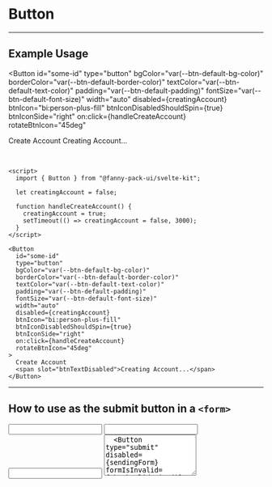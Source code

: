 <script lang="ts">
  import Icon from "@iconify/svelte";
  // import Prism from "prismjs";
  // // Svelte code highlighting: https://github.com/pngwn/prism-svelte
  // import "prism-svelte";
  import { Button, Input, Select, Textarea, Tooltip, Grid, Row, Col } from "/src/lib";

  let creatingAccount = false;
  let savingData = false;

  let sendingForm = false;
  let name = "";
  let subject = "";
  let email = "";
  let message = "";
  $: checkValidation = () => {
    let isInvalid = true;
    if (name && subject && email && message) {
      isInvalid = false;
    }
    return isInvalid;
  }

  function handleSubmit() {
    sendingForm = true;
    setTimeout(() => {
      sendingForm = false;
      name = "";
      subject = "";
      email = "";
      message = "";
    }, 3000);
  }

  const colorOptions = [
    "var(--primary-color)",
    "var(--secondary-color)",
    "var(--tertiary-color)",
    "var(--white)",
    "var(--black)",
    "transparent"
  ];
  const fontSizeOptions = ["8px","12px","16px","20px","24px"];
  const paddingSizeOptions = ["0px 5px","5px 10px","10px 15px","15px 20px","20px 25px"];
  let selectedBgColor = "var(--primary-color)";
  let selectedBorderColor = "var(--primary-color)";
  let selectedTextColor = "var(--white)";
  let selectedBtnPadding = "10px 15px";
  let selectedBtnFontSize = "16px";
  let selectedBtnWidth = "auto";
  let showInteractiveButtons = true;

  function handleCreateAccount() {
    creatingAccount = true;
    setTimeout(() => creatingAccount = false, 3000);
  }

  function handleSaveData() {
    savingData = true;
    setTimeout(() => savingData = false, 3000);
  }

  function handleRefreshInteractiveBtns() {
    showInteractiveButtons = false;
    setTimeout(() => {
      showInteractiveButtons = true;
    }, 0);
  }
</script>


# Button

---

## Example Usage

<Button
  id="some-id"
  type="button"
  bgColor="var(--btn-default-bg-color)"
  borderColor="var(--btn-default-border-color)"
  textColor="var(--btn-default-text-color)"
  padding="var(--btn-default-padding)"
  fontSize="var(--btn-default-font-size)"
  width="auto"
  disabled={creatingAccount}
  btnIcon="bi:person-plus-fill"
  btnIconDisabledShouldSpin={true}
  btnIconSide="right"
  on:click={handleCreateAccount}
  rotateBtnIcon="45deg"
>
  Create Account
  <span slot="btnTextDisabled">Creating Account...</span>
</Button>

<br>

```
<script>
  import { Button } from "@fanny-pack-ui/svelte-kit";

  let creatingAccount = false;

  function handleCreateAccount() {
    creatingAccount = true;
    setTimeout(() => creatingAccount = false, 3000);
  }
</script>

<Button
  id="some-id"
  type="button"
  bgColor="var(--btn-default-bg-color)"
  borderColor="var(--btn-default-border-color)"
  textColor="var(--btn-default-text-color)"
  padding="var(--btn-default-padding)"
  fontSize="var(--btn-default-font-size)"
  width="auto"
  disabled={creatingAccount}
  btnIcon="bi:person-plus-fill"
  btnIconDisabledShouldSpin={true}
  btnIconSide="right"
  on:click={handleCreateAccount}
  rotateBtnIcon="45deg"
>
  Create Account
  <span slot="btnTextDisabled">Creating Account...</span>
</Button>
```

---

## How to use as the submit button in a `<form>`

<form method="POST" on:submit|preventDefault={handleSubmit}>
  <Input type="text" bind:value={name} label="Your Name" />
  <Input type="text" bind:value={subject} label="Subject" />
  <Input type="text" bind:value={email} label="Your Email Address" />
  <Textarea bind:value={message} label="Message" rows="5" />
  <Button type="submit" disabled={sendingForm} formIsInvalid={checkValidation()} btnIcon="fa:send">
    Send
  </Button>
</form>

<br><br>

```
<script>
  let sendingForm = false;
  let name = "";
  let subject = "";
  let email = "";
  let message = "";

  // Not an actual form validation.
  $: checkValidation = () => {
    let isInvalid = true;
    if (name && subject && email && message) {
      isInvalid = false;
    }
    return isInvalid;
  }

  async function handleSubmit(event) {
    sendingForm = true;

    // Custom event listener goes here.
    // See https://kit.svelte.dev/docs/form-actions#progressive-enhancement-custom-event-listener
  }
</script>

<form method="POST" on:submit|preventDefault={handleSubmit}>
  <Input type="text" bind:value={name} label="Your Name" />
  <Input type="text" bind:value={subject} label="Subject" />
  <Input type="text" bind:value={email} label="Your Email Address" />
  <Textarea bind:value={message} label="Message" rows="5" />
  <Button type="submit" disabled={sendingForm} formIsInvalid={checkValidation()} btnIcon="fa:send">
    Send
  </Button>
</form>
```

---

## Interactive Example

<div class="interactive-example">
  <div class="light-bg">
    {#if showInteractiveButtons}
      <Button
        bgColor={selectedBgColor}
        borderColor={selectedBorderColor}
        textColor={selectedTextColor}
        padding={selectedBtnPadding}
        fontSize={selectedBtnFontSize}
        width={selectedBtnWidth}
        disabled={creatingAccount}
        btnIcon="bi:person-plus-fill"
        btnIconDisabled="bi:gear-wide-connected"
        btnIconDisabledShouldSpin={true}
        btnIconSide="right"
        on:click={handleCreateAccount}
      >
        Create Account
        <span slot="btnTextDisabled">Creating Account...</span>
      </Button>
    {/if}
  </div>

  <div class="dark-bg">
    {#if showInteractiveButtons}
      <Button
        bgColor={selectedBgColor}
        borderColor={selectedBorderColor}
        textColor={selectedTextColor}
        padding={selectedBtnPadding}
        fontSize={selectedBtnFontSize}
        width={selectedBtnWidth}
        disabled={creatingAccount}
        btnIcon="bi:person-plus-fill"
        btnIconDisabled="bi:gear-wide-connected"
        btnIconDisabledShouldSpin={true}
        btnIconSide="right"
        on:click={handleCreateAccount}
      >
        Create Account
        <span slot="btnTextDisabled">Creating Account...</span>
      </Button>
    {/if}
  </div>
</div>

<br>

<Grid
  colPaddingX={10}
  colPaddingY={10}
  rowMarginsX={-10}
  equalColWidths
>
  <Row>
    <Col>
      <Select
        label="Background Color"
        options={colorOptions}
        bind:value={selectedBgColor}
        on:change={handleRefreshInteractiveBtns}
      />
    </Col>
    <Col>
      <Select
        label="Font Size"
        options={fontSizeOptions}
        bind:value={selectedBtnFontSize}
        on:change={handleRefreshInteractiveBtns}
      />
    </Col>
  </Row>
  <Row>
    <Col>
      <Select
        label="Border Color"
        options={colorOptions}
        bind:value={selectedBorderColor}
        on:change={handleRefreshInteractiveBtns}
      />
    </Col>
    <Col>
      <Select
        label="Padding"
        options={paddingSizeOptions}
        bind:value={selectedBtnPadding}
        on:change={handleRefreshInteractiveBtns}
      />
    </Col>
  </Row>
  <Row>
    <Col>
      <Select
        label="Text Color"
        options={colorOptions}
        bind:value={selectedTextColor}
        on:change={handleRefreshInteractiveBtns}
      />
    </Col>
    <Col>
      <Select
        label="Width"
        options={["auto","full"]}
        bind:value={selectedBtnWidth}
        on:change={handleRefreshInteractiveBtns}
      />
    </Col>
  </Row>
</Grid>

---

## Icon Buttons
You can create buttons that have only icons (i.e. no text). Do not pass any slots in between the opening `<Button>` and closing `</Button>` tags and provide the `btnIcon` and/or `btnIconDisabled` props.

<Button
  btnIcon="ion:save-sharp" 
  padding="10px"
  fontSize="24px"
  disabled={savingData}
  title="Save File"
  on:click={handleSaveData}
></Button>

<br>

```
<script>
  let savingData = false;

  function handleSaveData() {
    savingData = true;
    setTimeout(() => savingData = false, 3000);
  }
</script>

<Button
  btnIcon="ion:save-sharp" 
  padding="10px"
  fontSize="24px"
  disabled={savingData}
  title="Save File"
  on:click={handleSaveData}
></Button>
```

<br>

Another option for creating icon buttons is to pass an Iconify icon component to the default slot:

<Button
  btnIcon=""
  padding="10px 20px"
  disabled={savingData}
  title="Save File"
  on:click={handleSaveData}
>
  <Icon icon="ion:save-sharp" width=40 />
  <span slot="btnTextDisabled">
    <Icon icon="icomoon-free:spinner2" class="fp-spin" width=40 />
  </span>
</Button>

<br>

```
<script>
  import Icon from "@iconify/svelte";

  let savingData = false;

  function handleSaveData() {
    savingData = true;
    setTimeout(() => savingData = false, 3000);
  }
</script>

<Button
  btnIcon=""
  padding="10px 20px"
  disabled={savingData}
  title="Save File"
  on:click={handleSaveData}
>
  <Icon icon="ion:save-sharp" width=40 />
  <span slot="btnTextDisabled">
    <Icon icon="icomoon-free:spinner2" class="fp-spin" width=40 />
  </span>
</Button>
```

**NOTES:**

* You need to set `btnIcon=""` to remove any other icons that would be displayed as part of this `<Button>` component's props.
* You can pass another icon to the `btnTextDisabled` slot if you want to display a disabled state.
* The nice thing about this option is that you can set any Iconify props on the `<Icon>` component (e.g. the `width` prop in the example above.)

---

## Custom Button Styles

There are situations where you might want to tweak (or even completely overhaul) the look of a button. For example, you might need uniquely styled buttons when creating a login page that has buttons for different authentication providers or maybe you want to make some minor modifications to the styles of buttons in your header or footer.

You can customize these buttons almost infinitely by passing different values to the `bgColor`, `borderColor`, `textColor`, `padding`, and `fontSize` props. You can also change or remove the button icons.

---

## Props

<div class="responsive-table">

| Prop name | Type | Possible values | Default value | Description |
| --------- | ---- | --------------- | ------------- | ----------- |
| `type` | `string` | `button`, `submit`, `reset` | `button` | Specify the type of button. |
| `bgColor` | `string` | Any CSS color value or CSS color variable from your `theme.css` file. | `var(--btn-default-bg-color)` | This prop is for the button's `background-color`. The default value can be set in the `theme.css` file. |
| `borderColor` | `string` | Any CSS color value or CSS color variable from your `theme.css` file. | `var(--btn-default-border-color)` | This prop is for the button's `border-color`. The default value can be set in the `theme.css` file. |
| `textColor` | `string` | Any CSS color value or CSS color variable from your `theme.css` file. | `var(--btn-default-text-color)` | This prop is for the button's `color`. The default value can be set in the `theme.css` file. |
| `padding` | `string` | Any CSS padding value or CSS size variable from your `theme.css` file. | `var(--btn-default-padding)` | Alter the padding of the button. The default value can be set in the `theme.css` file. |
| `fontSize` | `string` | Any CSS font size value or CSS font size variable from your `theme.css` file. | `var(--btn-default-font-size)` | Alter the font size of the button. The default value can be set in the `theme.css` file. |
| `width` | `string` | `auto`, `full` | `auto` | `auto` will be wide enough to fit the contents of the button. `full` will fill the width of the button's parent element. |
| `disabled` | `boolean` | `true`, `false` | `false` | This will disable the button and display the `btnTextDisabled` text and the `btnIconDisabled` (if it has been set). |
| `formIsInvalid` | `boolean` | `true`, `false` | `false` | This only applies to `submit` buttons (`<Button type="submit" />`). If `formIsInvalid=true`, then the button will be disabled, but it will NOT show the disabled icon or text. It will just prevent the user from submitting the form. |
| `btnIcon` | `string` | Any icon name from the Iconify library. | `""` (no icon) | You can pass an empty string to remove the button icon. If either the `btnIcon` or `btnIconDisabled` is set to an empty string, then no button icons or disabled button icons will be displayed with the button. This is intentional by design because it could look strange if you have a button icon during a regular state and then no icon during a disabled state or vice versa. If you don't want icons on your buttons, but would like to change the button text when a button is disabled, then refer to the `btnTextDisabled` slot below. |
| `btnIconDisabled` | `string` | See `btnIcon` | `"icomoon-free:spinner2"` | See `btnIcon` |
| `btnIconDisabledShouldSpin` | `boolean` | `true`, `false` | `true` | A value of `true` will cause the icon on a disabled button to spin which would provide user feedback for loading states (e.g. saving data, loading page content). A value of `false` will prevent the icon on a disabled button from spinning. |
| `btnIconSide` | `string` | `left`, `right` | `right` | This sets the icon to either the left or right side of the button. |
| `rotateBtnIcon` (optional) | `string` | Any number with `deg` appended to the end. | `"0deg"` (i.e. no rotation) | You can pass a rotate value to this prop and the icon will be rotated according to the value you pass. For example, `"45deg"` will rotate the icon 45 degrees. |
| `rotateBtnIconDisabled` (optional) | `string` | See `rotateBtnIcon` | See `rotateBtnIcon` | This will rotate the disabled button icon (`btnIconDisabled`). See `rotateBtnIcon` for details. |

</div>

<br><br>

## Slots

<div class="responsive-table">

| Slot name | Default value | Description |
| --------- | ------------- | ----------- |
| Default slot (optional) | `Button Text` | The text that will be displayed in the button. |
| `btnTextDisabled` (optional) | `Disabled Button Text` | This is the text that will appear when the button is in a disabled state. If the `btnTextDisabled` slot is not provided, then the text that is passed through the default slot will be used if/when the button is disabled. |

</div>

<br><br>

## Event Forwarding

<div class="responsive-table">

| Event | Description |
| ----- | ----------- |
| `on:click` | This component forwards the `click` event, so you can call an event handler when a user clicks this `<Button>` component. |

</div>

<br><br>

## Style Notes
Depending on the colors that you use as your `primary`, `secondary`, and `tertiary` colors, you might need to change the values for the button text colors in your `theme.css` file. These are the class names that you need to look at:

```
"text-color-for-primary-bg"
"text-color-for-secondary-bg"
"text-color-for-tertiary-bg"
```

<style>
  .interactive-example {
    display: flex;

    & div {
      flex: 1;
      min-height: 150px;
      display: flex;
      justify-content: space-evenly;
      align-items: center;
      padding: 20px;
    }

    & .light-bg {
      background-color: var(--neutral-200);
      border-radius: var(--border-radius) 0 0 var(--border-radius);
    }

    & .dark-bg {
      background-color: var(--neutral-900);
      border-radius: 0 var(--border-radius) var(--border-radius) 0;
    }
  }
</style>
